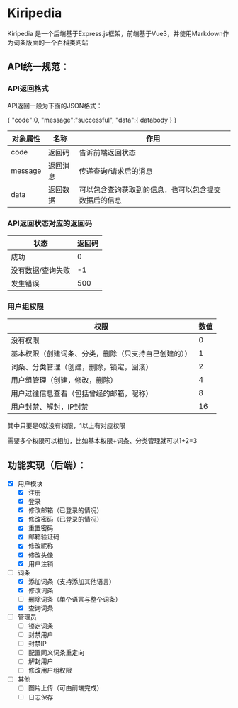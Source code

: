 # Kiripedia

Kiripedia 是一个后端基于Express.js框架，前端基于Vue3，并使用Markdown作为词条版面的一个百科类网站

## API统一规范：

### API返回格式

API返回一般为下面的JSON格式：

{
  "code":0,
  "message":"successful",
  "data":{
    databody
  }
}

| 对象属性 | 名称 | 作用 |
|-|-|-|
| code | 返回码 | 告诉前端返回状态 
| message | 返回消息 | 传递查询/请求后的消息 |
| data | 返回数据 | 可以包含查询获取到的信息，也可以包含提交数据后的信息 |

### API返回状态对应的返回码
|  状态   | 返回码  |
|  ----   | ----    |
|  成功   |    0    |
| 没有数据/查询失败  | -1  |
| 发生错误 |    500   |

### 用户组权限
| 权限 |  数值 |
|----|----|
| 没有权限| 0 |
| 基本权限（创建词条、分类，删除（只支持自己创建的）） | 1 |
| 词条、分类管理（创建，删除，锁定，回滚） | 2 |
| 用户组管理（创建，修改，删除） | 4 |
| 用户过往信息查看（包括曾经的邮箱，昵称） | 8 |
| 用户封禁、解封，IP封禁 | 16 |

其中只要是0就没有权限，1以上有对应权限

需要多个权限可以相加，比如基本权限+词条、分类管理就可以1+2=3

## 功能实现（后端）：

- [x] 用户模块
  - [x] 注册
  - [x] 登录
  - [x] 修改邮箱（已登录的情况）
  - [x] 修改密码（已登录的情况）
  - [x] 重置密码
  - [x] 邮箱验证码
  - [x] 修改昵称
  - [x] 修改头像
  - [x] 用户注销

- [ ] 词条
  - [x] 添加词条（支持添加其他语言）
  - [x] 修改词条
  - [ ] 删除词条（单个语言与整个词条）
  - [x] 查询词条

- [ ] 管理员
  - [ ] 锁定词条
  - [ ] 封禁用户
  - [ ] 封禁IP
  - [ ] 配置同义词条重定向
  - [ ] 解封用户
  - [ ] 修改用户组权限

- [ ] 其他
  - [ ] 图片上传（可由前端完成）
  - [ ] 日志保存